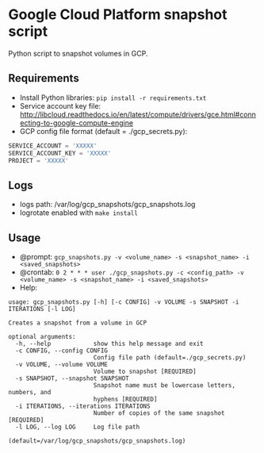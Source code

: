 # Google Cloud Platform snapshot script

Python script to snapshot volumes in GCP.

## Requirements

* Install Python libraries: `pip install -r requirements.txt`
* Service account key file: http://libcloud.readthedocs.io/en/latest/compute/drivers/gce.html#connecting-to-google-compute-engine
* GCP config file format (default = ./gcp_secrets.py):

```python
SERVICE_ACCOUNT = 'XXXXX'
SERVICE_ACCOUNT_KEY = 'XXXXX'
PROJECT = 'XXXXX'
```

## Logs

* logs path: /var/log/gcp_snapshots/gcp_snapshots.log
* logrotate enabled with `make install`

## Usage

* @prompt: `gcp_snapshots.py -v <volume_name> -s <snapshot_name> -i <saved_snapshots>`
* @crontab: `0 2 * * * user ./gcp_snapshots.py -c <config_path> -v <volume_name> -s <snapshot_name> -i <saved_snapshots>`
* Help:

```shell
usage: gcp_snapshots.py [-h] [-c CONFIG] -v VOLUME -s SNAPSHOT -i ITERATIONS [-l LOG]

Creates a snapshot from a volume in GCP

optional arguments:
  -h, --help            show this help message and exit
  -c CONFIG, --config CONFIG
                        Config file path (default=./gcp_secrets.py)
  -v VOLUME, --volume VOLUME
                        Volume to snapshot [REQUIRED]
  -s SNAPSHOT, --snapshot SNAPSHOT
                        Snapshot name must be lowercase letters, numbers, and
                        hyphens [REQUIRED]
  -i ITERATIONS, --iterations ITERATIONS
                        Number of copies of the same snapshot [REQUIRED]
  -l LOG, --log LOG     Log file path
                        (default=/var/log/gcp_snapshots/gcp_snapshots.log)
```
